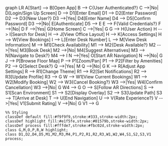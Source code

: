 graph LR
    A[Start] --> B[Open App]
    B --> C{User Authenticated?}
    C -->|No| D[Login/Sign Up Screen]
    D --> D1[Enter Email]
    D1 --> D2[Enter Password]
    D2 --> D3{New User?}
    D3 -->|Yes| D4[Enter Name]
    D4 --> D5[Confirm Password]
    D3 -->|No| E[Authenticate]
    D5 --> E
    E --> F{Valid Credentials?}
    F -->|No| D
    F -->|Yes| G[Home Screen]
    C -->|Yes| G
    G --> H{User Action}
    H --> I[Search for Desk]
    H --> J[View Office Layout]
    H --> K[Access Settings]
    H --> W[View Bookings]
    I --> L[Enter Desk Number]
    L --> M[View Desk Information]
    M --> M1[Check Availability]
    M1 --> M2{Desk Available?}
    M2 -->|Yes| M3[Book Desk]
    M2 -->|No| M4[Suggest Alternatives]
    M3 --> N{Navigate to Desk?}
    M4 --> I
    N -->|Yes| O[Start AR Navigation]
    N -->|No| G
    J --> P[Browse Floor Map]
    P --> P1[Zoom/Pan]
    P1 --> P2[Filter by Amenities]
    P2 --> Q{Select Desk?}
    Q -->|Yes| M
    Q -->|No| G
    K --> R[Adjust App Settings]
    R --> R1[Change Theme]
    R1 --> R2[Set Notifications]
    R2 --> R3[Update Profile]
    R3 --> G
    W --> W1[View Current Bookings]
    W1 --> W2[Modify Booking]
    W2 --> W3{Cancel Booking?}
    W3 -->|Yes| W4[Confirm Cancellation]
    W3 -->|No| G
    W4 --> G
    O --> S[Follow AR Directions]
    S --> S1[Scan Environment]
    S1 --> S2[Display Overlay]
    S2 --> S3[Update Path]
    S3 --> T[Arrive at Desk]
    T --> U[End Navigation]
    U --> V{Rate Experience?}
    V -->|Yes| V1[Submit Rating]
    V -->|No| G
    V1 --> G

    %% Styling
    classDef default fill:#f9f9f9,stroke:#333,stroke-width:2px;
    classDef highlight fill:#e1f5fe,stroke:#01579b,stroke-width:2px;
    classDef process fill:#fffde7,stroke:#fbc02d,stroke-width:2px;
    class G,M,O,P,R,W highlight;
    class D1,D2,D4,D5,M1,M2,M3,M4,P1,P2,R1,R2,R3,W1,W2,W4,S1,S2,S3,V1 process;